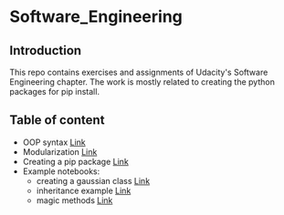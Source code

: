 # Software_Engineering

## Introduction
This repo contains exercises and assignments of Udacity's Software Engineering chapter. The work is mostly related to creating the python packages for pip install.

## Table of content
* OOP syntax [Link](https://github.com/rajatsharma369007/Software_Engineering/tree/master/OOP_syntax)
* Modularization [Link](https://github.com/rajatsharma369007/Software_Engineering/tree/master/modularization_gaussian)
* Creating a pip package [Link](https://github.com/rajatsharma369007/Software_Engineering/tree/master/pip_package)
* Example notebooks:  
     * creating a gaussian class [Link](https://github.com/rajatsharma369007/Software_Engineering/blob/master/gaussian_code_exercise.ipynb)  
     * inheritance example [Link](https://github.com/rajatsharma369007/Software_Engineering/blob/master/inheritance_probability_distribution.ipynb)  
     * magic methods [Link](https://github.com/rajatsharma369007/Software_Engineering/blob/master/magic_methods.ipynb)  

